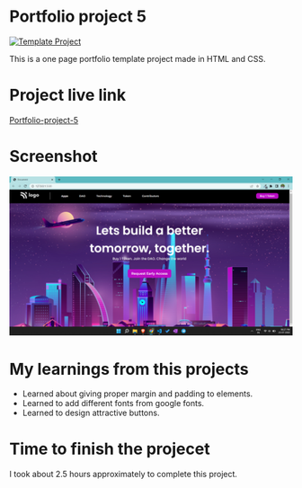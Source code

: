 # Portfolio project 5

[![Template Project](https://img.shields.io/badge/Technologies%20-HTML%2FCSS-brightgreen)](http://www.gnu.org/licenses/agpl-3.0)

This is a one page portfolio template project made in HTML and CSS.

# Project live link

[Portfolio-project-5](https://iridescent-snickerdoodle-809362.netlify.app)

# Screenshot

![Screenshot](./5.png)

# My learnings from this projects

- Learned about giving proper margin and padding to elements.
- Learned to add different fonts from google fonts.
- Learned to design attractive buttons.

# Time to finish the projecet

I took about 2.5 hours approximately to complete this project.
